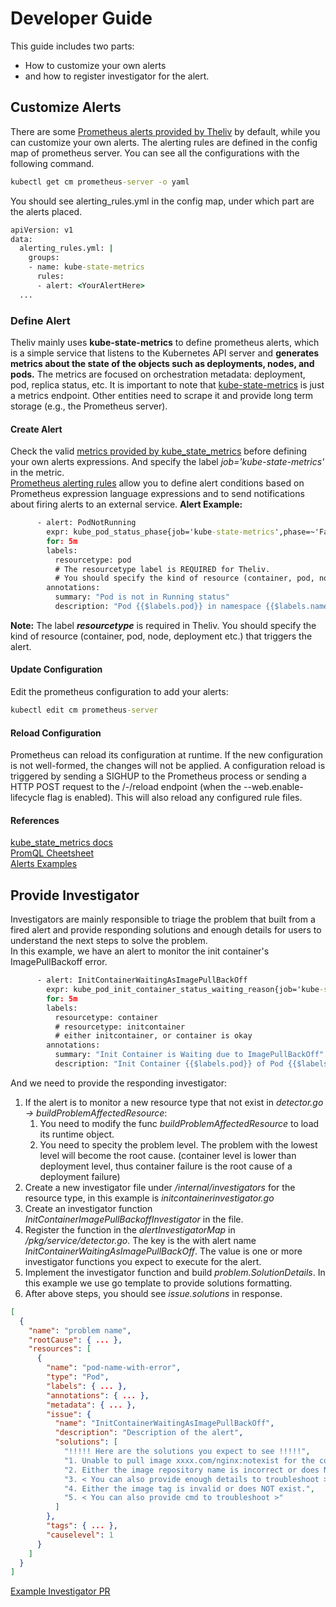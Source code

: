 # Developer Guide
This guide includes two parts: 
 - How to customize your own alerts 
 - and how to register investigator for the alert.
## Customize Alerts
There are some [Prometheus alerts provided by Theliv](https://github.com/fidelity/theliv/blob/readme-for-contribution-guide/alerting_rules.md) by default, while you can customize your own alerts.
The alerting rules are defined in the config map of prometheus server. You can see all the configurations with the following command.
``` cmd
kubectl get cm prometheus-server -o yaml
```
You should see alerting_rules.yml in the config map, under which part are the alerts placed.
``` cmd
apiVersion: v1
data:
  alerting_rules.yml: |
    groups:
    - name: kube-state-metrics
      rules:
      - alert: <YourAlertHere>
  ...
```
### Define Alert
Theliv mainly uses **kube-state-metrics** to define prometheus alerts, which is a simple service that listens to the Kubernetes API server and **generates metrics about the state of the objects such as deployments, nodes, and pods.** The metrics are focused on orchestration metadata: deployment, pod, replica status, etc. It is important to note that [kube-state-metrics](https://github.com/kubernetes/kube-state-metrics) is just a metrics endpoint. Other entities need to scrape it and provide long term storage (e.g., the Prometheus server).
#### Create Alert
Check the valid [metrics provided by kube_state_metrics](https://github.com/kubernetes/kube-state-metrics/tree/master/docs) before defining your own alerts expressions. And specify the label *job='kube-state-metrics'* in the metric.  
[Prometheus alerting rules](https://prometheus.io/docs/prometheus/latest/configuration/alerting_rules/) allow you to define alert conditions based on Prometheus expression language expressions and to send notifications about firing alerts to an external service.
**Alert Example:**
``` cmd
      - alert: PodNotRunning
        expr: kube_pod_status_phase{job='kube-state-metrics',phase=~'Failed|Pending|Unknown'} * on(uid) group_left(owner_kind, owner_is_controller, owner_name) kube_pod_owner{job='kube-state-metrics'} >0
        for: 5m
        labels:
          resourcetype: pod
          # The resourcetype label is REQUIRED for Theliv. 
          # You should specify the kind of resource (container, pod, node, deployment etc.) that triggers the alert.
        annotations:
          summary: "Pod is not in Running status"
          description: "Pod {{$labels.pod}} in namespace {{$labels.namespace}} is in {{$labels.phase}} status for more than 5mins."
```
**Note:** The label ***resourcetype*** is required in Theliv. You should specify the kind of resource (container, pod, node, deployment etc.) that triggers the alert.
#### Update Configuration
Edit the prometheus configuration to add your alerts:
``` cmd
kubectl edit cm prometheus-server
```
#### Reload Configuration
Prometheus can reload its configuration at runtime. If the new configuration is not well-formed, the changes will not be applied. A configuration reload is triggered by sending a SIGHUP to the Prometheus process or sending a HTTP POST request to the /-/reload endpoint (when the --web.enable-lifecycle flag is enabled). This will also reload any configured rule files.
#### References
[kube_state_metrics docs](https://github.com/kubernetes/kube-state-metrics/tree/master/docs)   
[PromQL Cheetsheet](https://promlabs.com/promql-cheat-sheet/)   
[Alerts Examples](https://github.com/kubernetes-monitoring/kubernetes-mixin/blob/c76b9378b86d28bd617d94a57c72b4770efed510/alerts/apps_alerts.libsonnet)   

## Provide Investigator
Investigators are mainly responsible to triage the problem that built from a fired alert and provide responding solutions and enough details for users to understand the next steps to solve the problem.  
In this example, we have an alert to monitor the init container's ImagePullBackoff error.
``` cmd
      - alert: InitContainerWaitingAsImagePullBackOff
        expr: kube_pod_init_container_status_waiting_reason{job='kube-state-metrics', reason=~'ImagePullBackOff|ErrImagePull|InvalidImageName'} * on(uid, container) group_left(image) kube_pod_init_container_info{job='kube-state-metrics'} * on(uid) group_left(owner_kind, owner_is_controller, owner_name) kube_pod_owner{job='kube-state-metrics'} >0
        for: 5m
        labels:
          resourcetype: container
          # resourcetype: initcontainer
          # either initcontainer, or container is okay
        annotations:
          summary: "Init Container is Waiting due to ImagePullBackOff"
          description: "Init Container {{$labels.pod}} of Pod {{$labels.pod}} in namespace {{$labels.namespace}} is waiting due to ImagePullBackOff, reason is {{$labels.reason}}"
```
And we need to provide the responding investigator:
1. If the alert is to monitor a new resource type that not exist in *detector.go -> buildProblemAffectedResource*:
   1. You need to modify the func *buildProblemAffectedResource* to load its runtime object.
   2. You need to specity the problem level. The problem with the lowest level will become the root cause. (container level is lower than deployment level, thus container failure is the root cause of a deployment failure)
2. Create a new investigator file under */internal/investigators* for the resource type, in this example is *initcontainerinvestigator.go*
3. Create an investigator function *InitContainerImagePullBackoffInvestigator* in the file.
4. Register the function in the *alertInvestigatorMap* in */pkg/service/detector.go*. The key is the with alert name *InitContainerWaitingAsImagePullBackOff*. The value is one or more investigator functions you expect to execute for the alert.
5. Implement the investigator function and build *problem.SolutionDetails*. In this example we use go template to provide solutions formatting.
6. After above steps, you should see *issue.solutions* in response.
```json
[
  {
    "name": "problem name",
    "rootCause": { ... },
    "resources": [
      {
        "name": "pod-name-with-error",
        "type": "Pod",
        "labels": { ... },
        "annotations": { ... },
        "metadata": { ... },
        "issue": {
          "name": "InitContainerWaitingAsImagePullBackOff",
          "description": "Description of the alert",
          "solutions": [
            "!!!!! Here are the solutions you expect to see !!!!!",
            "1. Unable to pull image xxxx.com/nginx:notexist for the container nginx. The root cause could be one of the following.",
            "2. Either the image repository name is incorrect or does NOT exist.",
            "3. < You can also provide enough details to troubleshoot >",
            "4. Either the image tag is invalid or does NOT exist.",
            "5. < You can also provide cmd to troubleshoot >"
          ]
        },
        "tags": { ... },
        "causelevel": 1
      }
    ]
  }
]
```
[Example Investigator PR](https://github.com/fidelity/theliv/pull/99)